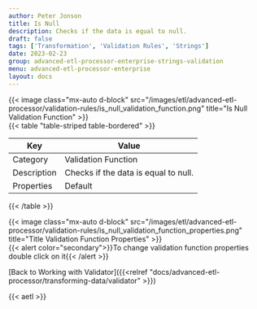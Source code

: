 ```yaml
---
author: Peter Jonson
title: Is Null
description: Checks if the data is equal to null.
draft: false
tags: ['Transformation', 'Validation Rules', 'Strings']
date: 2023-02-23
group: advanced-etl-processor-enterprise-strings-validation
menu: advanced-etl-processor-enterprise
layout: docs
---
```


{{< image class="mx-auto d-block"  src="/images/etl/advanced-etl-processor/validation-rules/is_null_validation_function.png" title="Is Null Validation Function" >}}
\
{{< table "table-striped table-bordered" >}}

| Key         | Value                                |
| ----------- | ------------------------------------ |
| Category    | Validation Function                  |
| Description | Checks if the data is equal to null. |
| Properties  | Default                              |

{{< /table >}}

{{< image class="mx-auto d-block"  src="/images/etl/advanced-etl-processor/validation-rules/is_null_validation_function_properties.png" title="Title Validation Function Properties" >}}
\
{{< alert color="secondary">}}To change validation function properties double click on it{{< /alert >}}

[Back to Working with Validator]({{<relref "docs/advanced-etl-processor/transforming-data/validator" >}})

{{< aetl >}}
